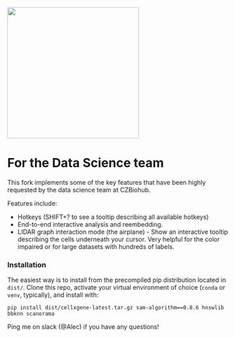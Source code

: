 <img src="./docs/cellxgene-logo.png" width="300">

# For the Data Science team
This fork implements some of the key features that have been highly requested by the data science team at CZBiohub.

Features include:
- Hotkeys (SHIFT+? to see a tooltip describing all available  hotkeys)
- End-to-end interactive analysis and reembedding.
- LIDAR graph interaction mode (the airplane) - Show an interactive tooltip describing the cells underneath your cursor. Very helpful for the color impaired or for large datasets with hundreds of labels.

### Installation
The easiest way is to install from the precompiled pip distribution located in `dist/`.
Clone this repo, activate your virtual environment of choice (`conda` or `venv`, typically), and install with:

```
pip install dist/cellxgene-latest.tar.gz sam-algorithm==0.8.6 hnswlib bbknn scanorama
```
Ping me on slack (@Alec) if you have any questions!
